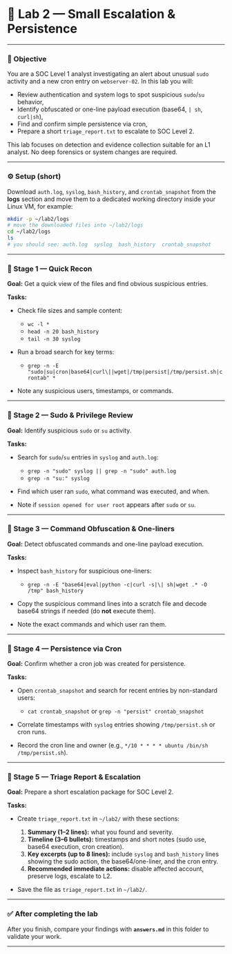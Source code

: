 # 🧠 Lab 2 — Small Escalation & Persistence 
---

### 🎯 Objective 

You are a SOC Level 1 analyst investigating an alert about unusual `sudo` activity and a new cron entry on `webserver-02`. In this lab you will:

* Review authentication and system logs to spot suspicious `sudo`/`su` behavior,
* Identify obfuscated or one-line payload execution (base64, `| sh`, `curl|sh`),
* Find and confirm simple persistence via cron,
* Prepare a short `triage_report.txt` to escalate to SOC Level 2.

This lab focuses on detection and evidence collection suitable for an L1 analyst. No deep forensics or system changes are required.

---

### ⚙️ Setup (short)

Download `auth.log`, `syslog`, `bash_history`, and `crontab_snapshot` from the **logs** section and move them to a dedicated working directory inside your Linux VM, for example:

```bash
mkdir -p ~/lab2/logs
# move the downloaded files into ~/lab2/logs
cd ~/lab2/logs
ls
# you should see: auth.log  syslog  bash_history  crontab_snapshot
```

---

### 🧩 Stage 1 — Quick Recon

**Goal:** Get a quick view of the files and find obvious suspicious entries.

**Tasks:**

* Check file sizes and sample content:

  * `wc -l *`
  * `head -n 20 bash_history`
  * `tail -n 30 syslog`
* Run a broad search for key terms:

  * `grep -n -E "sudo|su|cron|base64|curl\||wget|/tmp|persist|/tmp/persist.sh|crontab" *`
* Note any suspicious users, timestamps, or commands.

---

### 🧩 Stage 2 — Sudo & Privilege Review

**Goal:** Identify suspicious `sudo` or `su` activity.

**Tasks:**

* Search for `sudo`/`su` entries in `syslog` and `auth.log`:

  * `grep -n "sudo" syslog || grep -n "sudo" auth.log`
  * `grep -n "su:" syslog`
* Find which user ran `sudo`, what command was executed, and when.
* Note if `session opened for user root` appears after `sudo` or `su`.

---

### 🧩 Stage 3 — Command Obfuscation & One-liners

**Goal:** Detect obfuscated commands and one-line payload execution.

**Tasks:**

* Inspect `bash_history` for suspicious one-liners:

  * `grep -n -E "base64|eval|python -c|curl -s|\| sh|wget .* -O /tmp" bash_history`
* Copy the suspicious command lines into a scratch file and decode base64 strings if needed (do **not** execute them).
* Note the exact commands and which user ran them.

---

### 🧩 Stage 4 — Persistence via Cron

**Goal:** Confirm whether a cron job was created for persistence.

**Tasks:**

* Open `crontab_snapshot` and search for recent entries by non-standard users:

  * `cat crontab_snapshot` or `grep -n "persist" crontab_snapshot`
* Correlate timestamps with `syslog` entries showing `/tmp/persist.sh` or cron runs.
* Record the cron line and owner (e.g., `*/10 * * * * ubuntu /bin/sh /tmp/persist.sh`).

---

### 🧩 Stage 5 — Triage Report & Escalation

**Goal:** Prepare a short escalation package for SOC Level 2.

**Tasks:**

* Create `triage_report.txt` in `~/lab2/` with these sections:

  1. **Summary (1–2 lines):** what you found and severity.
  2. **Timeline (3–6 bullets):** timestamps and short notes (sudo use, base64 execution, cron creation).
  3. **Key excerpts (up to 8 lines):** include `syslog` and `bash_history` lines showing the sudo action, the base64/one-liner, and the cron entry.
  4. **Recommended immediate actions:** disable affected account, preserve logs, escalate to L2.
* Save the file as `triage_report.txt` in `~/lab2/`.

---

### ✅ After completing the lab

After you finish, compare your findings with **`answers.md`** in this folder to validate your work.

---
